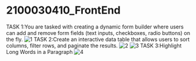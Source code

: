 # 2100030410_FrontEnd
TASK 1:You are tasked with creating a dynamic form builder where users can add and remove form fields (text inputs, checkboxes, radio buttons) on the fly.
![1](https://github.com/Gupta257/2100030410_FrontEnd/assets/103829300/4a3ee0bc-c531-422e-a72a-7fc28f20a7db)
TASK 2:Create an interactive data table that allows users to sort columns, filter rows, and paginate the results.
![2](https://github.com/Gupta257/2100030410_FrontEnd/assets/103829300/63cfa2d8-1135-43ea-a01d-86efd31b88a3)
![3](https://github.com/Gupta257/2100030410_FrontEnd/assets/103829300/3c18c0d5-d127-402a-8e2a-18e457d1505b)
TASK 3:Highlight Long Words in a Paragraph
![4](https://github.com/Gupta257/2100030410_FrontEnd/assets/103829300/cf6a83db-a369-49f8-86ef-54612e513924)
